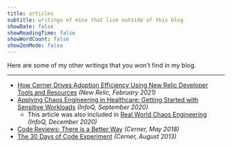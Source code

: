 ```yaml
---
title: articles
subtitle: writings of mine that live outside of this blog
showDate: false
showReadingTime: false
showWordCount: false
showZenMode: false
---
```


Here are some of my other writings that you won't find in my blog.

---

* [How Cerner Drives Adoption Efficiency Using New Relic Developer Tools and Resources](https://newrelic.com/blog/how-to-relic/how-cerner-drives-adoption-efficiency) _(New Relic, February 2021)_ 
* [Applying Chaos Engineering in Healthcare: Getting Started with Sensitive Workloads](https://www.infoq.com/articles/chaos-engineering-healthcare/) _(InfoQ, September 2020)_ 
  * This article was also included in [Real World Chaos Engineering](https://www.infoq.com/minibooks/chaos-engineering/) _(InfoQ, December 2020)_ 
* [Code Reviews: There is a Better Way](https://engineering.cerner.com/blog/code-reviews-there-is-a-better-way/) _(Cerner, May 2018)_
* [The 30 Days of Code Experiment](https://engineering.cerner.com/blog/the-30-days-of-code-experiment/) _(Cerner, August 2013)_

